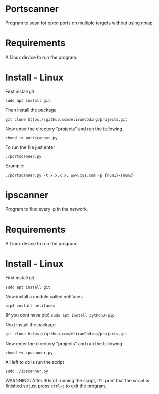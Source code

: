 # Portscanner
Program to scan for open ports on multiple targets without using nmap.

# Requirements
A Linux device to run the program.

# Install - Linux
First install git
```
sudo apt install git
```
Then install the package
```
git clone https://github.com/eliranCoding/projects.git
```
Now enter the directory "projects" and run the following
```
chmod +x portscanner.py
```
To run the file just enter
```
./portscanner.py
```
Example:
```
./portscanner.py -t x.x.x.x, www.xyz.com -p {num1}-{num2}
```


# ipscanner
Program to find every ip in the network.

# Requirements
A Linux device to run the program.

# Install - Linux
First install git
```
sudo apt install git
```
Now install a module called netifaces
```
pip3 install netifaces
```
(If you dont have pip) ``` sudo apt install python3-pip ```

Next install the package
```
git clone https://github.com/eliranCoding/projects.git
```
Now enter the directory "projects" and run the following
```
chmod +x ipscanner.py
```
All left to do is run the script
```
sudo ./ipscanner.py
```
WARNNING: After 30s of running the script, It'll print that the script is finished so just press ``` ctrl+c ``` to exit the program.
